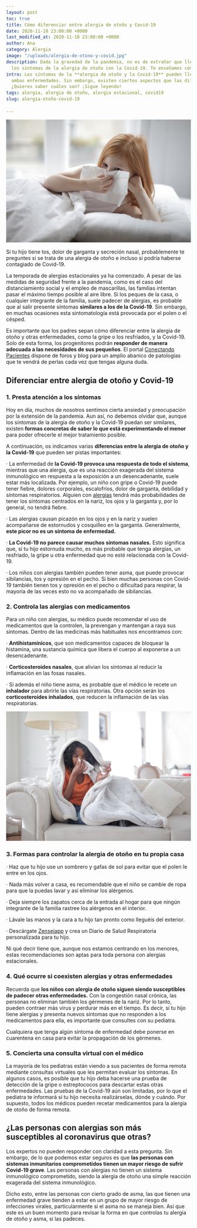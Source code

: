 ```yaml
---
layout: post
toc: true
title: Cómo diferenciar entre alergia de otoño y Covid-19
date: 2020-11-18 23:00:00 +0000
last_modified_at: 2020-11-18 23:00:00 +0000
author: Ana
category: Alergia
image: "/uploads/alergia-de-otono-y-covid.jpg"
description: Dada la gravedad de la pandemia, no es de extrañar que lleguemos a confundir
  los síntomas de la alergia de otoño con la Covid-19. Te enseñamos cómo diferenciarlos.
intro: Los síntomas de la **alergia de otoño y la Covid-19** pueden llevar a confundir
  ambas enfermedades. Sin embargo, existen ciertos aspectos que las diferencian claramente.
  ¿Quieres saber cuáles son? ¡Sigue leyendo!
tags: alergia, alergia de otoño, alergia estacional, covid19
slug: alergia-otoño-covid-19

---
```

![Alergia estacional](/uploads/alergia-de-otono-y-covid.jpg "Alergia de otoño")

Si tu hijo tiene tos, dolor de garganta y secreción nasal, probablemente te preguntes si se trata de una alergia de otoño e incluso si podría haberse contagiado de Covid-19.

La temporada de alergias estacionales ya ha comenzado. A pesar de las medidas de seguridad frente a la pandemia, como es el caso del distanciamiento social y el empleo de mascarillas, las familias intentan pasar el máximo tiempo posible al aire libre. Si los peques de la casa, o cualquier integrante de la familia, suele padecer de alergias, es probable que al salir presente síntomas **similares a los de la Covid-19**. Sin embargo, en muchas ocasiones esta sintomatología está provocada por el polen o el césped.

Es importante que los padres sepan cómo diferenciar entre la alergia de otoño y otras enfermedades, como la gripe o los resfriados, y la Covid-19. Solo de esta forma, los progenitores podrán **responder de manera adecuada a las necesidades de sus pequeños**. El portal [Conectando Pacientes](https://www.conectandopacientes.es/ "Conectando Pacientes") dispone de foros y blog para un amplio abanico de patologías que te vendrá de perlas cada vez que tengas alguna duda.

## Diferenciar entre alergia de otoño y Covid-19

### 1. Presta atención a los síntomas

Hoy en día, muchos de nosotros sentimos cierta ansiedad y preocupación por la extensión de la pandemia. Aun así, no debemos olvidar que, aunque los síntomas de la alergia de otoño y la Covid-19 puedan ser similares, existen **formas concretas de saber lo que está experimentando el menor** para poder ofrecerle el mejor tratamiento posible.

A continuación, os indicamos varias **diferencias entre la alergia de otoño y la Covid-19** que pueden ser pistas importantes:

· La enfermedad de **la Covid-19 provoca una respuesta de todo el sistema**, mientras que una alergia, que es una reacción exagerada del sistema inmunológico en respuesta a la exposición a un desencadenante, suele estar más localizada. Por ejemplo, un niño con gripe o Covid-19 puede tener fiebre, dolores corporales, escalofríos, dolor de garganta, debilidad y síntomas respiratorios. Alguien con [alergias](https://www.conectandopacientes.es/vida-saludable/consejos/alergias-en-otono "Alergia en otoño") tendrá más probabilidades de tener los síntomas centrados en la nariz, los ojos y la garganta y, por lo general, no tendrá fiebre.

· Las alergias causan picazón en los ojos y en la nariz y suelen acompañarse de estornudos y cosquilleo en la garganta. Generalmente, **este picor no es un síntoma de enfermedad.**

· **La Covid-19 no parece causar muchos síntomas nasales.** Esto significa que, si tu hijo estornuda mucho, es más probable que tenga alergias, un resfriado, la gripe u otra enfermedad que no esté relacionada con la Covid-19.

· Los niños con alergias también pueden tener asma, que puede provocar sibilancias, tos y opresión en el pecho. Si bien muchas personas con Covid-19 también tienen tos y opresión en el pecho o dificultad para respirar, la mayoría de las veces esto no va acompañado de sibilancias.

### 2. Controla las alergias con medicamentos

Para un niño con alergias, su médico puede recomendar el uso de medicamentos que la controlen, la prevengan y mantengan a raya sus síntomas. Dentro de las medicinas más habituales nos encontramos con:

· **Antihistamínicos**, que son medicamentos capaces de bloquear la histamina, una sustancia química que libera el cuerpo al exponerse a un desencadenante.

· **Corticosteroides nasales**, que alivian los síntomas al reducir la inflamación en las fosas nasales.

· Si además el niño tiene asma, es probable que el médico le recete un **inhalador** para abrirle las vías respiratorias. Otra opción serán los **corticosteroides inhalados**, que reducen la inflamación de las vías respiratorias.

![Alergia de otoño](/uploads/alergia-de-otono-y-covid-2.jpg "Alergia y covid-19")

### 3. Formas para controlar la alergia de otoño en tu propia casa

· Haz que tu hijo use un sombrero y gafas de sol para evitar que el polen le entre en los ojos.

· Nada más volver a casa, es recomendable que el niño se cambie de ropa para que la puedas lavar y así eliminar los alérgenos.

· Deja siempre los zapatos cerca de la entrada al hogar para que ningún integrante de la familia rastree los alérgenos en el interior.

· Lávale las manos y la cara a tu hijo tan pronto como lleguéis del exterior.

· Descárgate [Zenseiapp](https://zenseiapp.com/) y crea un Diario de Salud Respiratoria personalizada para tu hijo.

Ni qué decir tiene que, aunque nos estamos centrando en los menores, estas recomendaciones son aptas para toda persona con alergias estacionales.

### 4. Qué ocurre si coexisten alergias y otras enfermedades

Recuerda que **los niños con alergia de otoño siguen siendo susceptibles de padecer otras enfermedades.** Con la congestión nasal crónica, las personas no eliminan también los gérmenes de la nariz. Por lo tanto, pueden contraer más virus y perdurar más en el tiempo. Es decir, si tu hijo tiene alergias y presenta nuevos síntomas que no responden a los medicamentos para ella, es importante que consultes con su pediatra.

Cualquiera que tenga algún síntoma de enfermedad debe ponerse en cuarentena en casa para evitar la propagación de los gérmenes.

### 5. Concierta una consulta virtual con el médico

La mayoría de los pediatras están viendo a sus pacientes de forma remota mediante consultas virtuales que les permitan evaluar los síntomas. En algunos casos, es posible que tu hijo deba hacerse una prueba de detección de la gripe o estreptococos para descartar estas otras enfermedades. Las pruebas de la Covid-19 aún son limitadas, por lo que el pediatra te informará si tu hijo necesita realizárselas, dónde y cuándo. Por supuesto, todos los médicos pueden recetar medicamentos para la alergia de otoño de forma remota.

## ¿Las personas con alergias son más susceptibles al coronavirus que otras?

Los expertos no pueden responder con claridad a esta pregunta. Sin embargo, de lo que podemos estar seguros es que **las personas con sistemas inmunitarios comprometidos tienen un mayor riesgo de sufrir Covid-19 grave**. Las personas con alergias no tienen un sistema inmunológico comprometido, siendo la alergia de otoño una simple reacción exagerada del sistema inmunológico.

Dicho esto, entre las personas con cierto grado de asma, las que tienen una enfermedad grave tienden a estar en un grupo de mayor riesgo de infecciones virales, particularmente si el asma no se maneja bien. Así que este es un buen momento para revisar la forma en que controlas tu alergia de otoño y asma, si las padeces.
